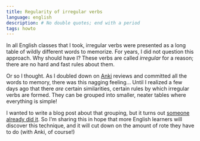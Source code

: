 ```yaml
---
title: Regularity of irregular verbs
language: english
description: # No double quotes; end with a period
tags: howto
---
```


In all English classes that I took, irregular verbs were presented as a long
table of wildly different words to memorize. For years, I did not question this
approach. Why should have I? These verbs are called *irregular* for a reason;
there are no hard and fast rules about them.

Or so I thought. As I doubled down on [Anki][anki] reviews and committed all the
words to memory, there was this nagging feeling… Until I realized a few days ago
that there *are* certain similarities, certain rules by which irregular verbs
are formed. They can be grouped into smaller, neater tables where everything is
simple!

I wanted to write a blog post about that grouping, but it turns out [someone
already did it][grouping]. So I'm sharing this in hope that more English
learners will discover this technique, and it will cut down on the amount of
rote they have to do (with Anki, of course!)

[anki]:
    https://apps.ankiweb.net/
    "Anki - powerful, intelligent flash cards"

[grouping]:
    https://daramiblog.com/how-to-group-irregular-verbs-for-more-efficient-learning/
    "Grouping: The Most Effective Learning of the Irregular Verbs"
